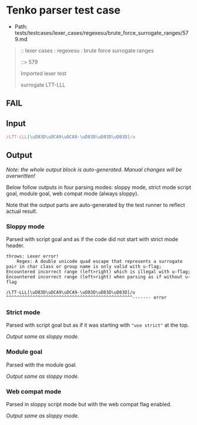 # Tenko parser test case

- Path: tests/testcases/lexer_cases/regexesu/brute_force_surrogate_ranges/579.md

> :: lexer cases : regexesu : brute force surrogate ranges
>
> ::> 579
>
> Imported lexer test
>
> surrogate LTT-LLL

## FAIL

## Input

`````js
/LTT-LLL[\uD83D\uDCA9\uDCA9-\uD83D\uD83D\uD83D]/u
`````

## Output

_Note: the whole output block is auto-generated. Manual changes will be overwritten!_

Below follow outputs in four parsing modes: sloppy mode, strict mode script goal, module goal, web compat mode (always sloppy).

Note that the output parts are auto-generated by the test runner to reflect actual result.

### Sloppy mode

Parsed with script goal and as if the code did not start with strict mode header.

`````
throws: Lexer error!
    Regex: A double unicode quad escape that represents a surrogate pair in char class or group name is only valid with u-flag; Encountered incorrect range (left>right) which is illegal with u-flag; Encountered incorrect range (left>right) when parsing as if without u-flag

/LTT-LLL[\uD83D\uDCA9\uDCA9-\uD83D\uD83D\uD83D]/u
^^^^^^^^^^^^^^^^^^^^^^^^^^^^^^^^^^^^^^^^^^^^^^^^------- error
`````

### Strict mode

Parsed with script goal but as if it was starting with `"use strict"` at the top.

_Output same as sloppy mode._

### Module goal

Parsed with the module goal.

_Output same as sloppy mode._

### Web compat mode

Parsed in sloppy script mode but with the web compat flag enabled.

_Output same as sloppy mode._
